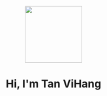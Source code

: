 <!---
tanvihang/tanvihang is a ✨ special ✨ repository because its `README.md` (this file) appears on your GitHub profile.
You can click the Preview link to take a look at your changes.
--->
<div align="center">
  
  <kbd><img src="https://th.bing.com/th/id/R.a5eb40c670a9980a6d058029ff65fa46?rik=JVZmaiiFVE2E4w&riu=http%3a%2f%2fgss0.baidu.com%2f-4o3dSag_xI4khGko9WTAnF6hhy%2fzhidao%2fpic%2fitem%2fadaf2edda3cc7cd971ba705a3501213fb90e919a.jpg&ehk=fOgPZ18l0CGd8FG0ppWaSAsFLevEW97wfMpIMX26YMA%3d&risl=&pid=ImgRaw&r=0" width="150" height="150" />
  </kbd>
  
  # Hi, I'm Tan ViHang
</div>
